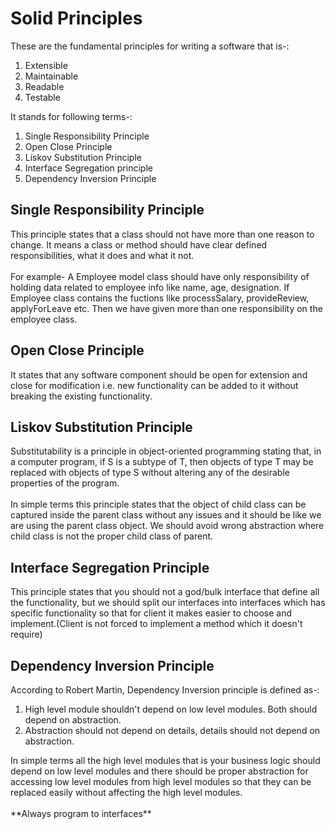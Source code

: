 # Solid Principles
These are the fundamental principles for writing a software that is-:
1. Extensible
2. Maintainable
3. Readable
4. Testable

It stands for following terms-:
1. Single Responsibility Principle
2. Open Close Principle
3. Liskov Substitution Principle
4. Interface Segregation principle
5. Dependency Inversion Principle

## Single Responsibility Principle
This principle states that a class should not have more than one reason to change.
It means a class or method should have clear defined responsibilities, what it does 
and what it not.<br/><br/>
For example- A Employee model class should have only responsibility of holding data
related to employee info like name, age, designation.
If Employee class contains the fuctions like processSalary, provideReview, applyForLeave etc.
Then we have given more than one responsibility on the employee class.

## Open Close Principle
It states that any software component should be open for extension and close for modification i.e.
new functionality can be added to it without breaking the existing functionality.

## Liskov Substitution Principle
Substitutability is a principle in object-oriented programming stating that, in a computer program,
if S is a subtype of T, then objects of type T may be replaced with objects of type S without altering 
any of the desirable properties of the program.<br/><br/>
In simple terms this principle states that the object of child class can be captured inside 
the parent class without any issues and it should be like we are using the parent class object.
We should avoid wrong abstraction where child class is not the proper child class of parent.

## Interface Segregation Principle
This principle states that you should not a god/bulk interface that define all the functionality,
but we should split our interfaces into interfaces which has specific functionality so that for client it makes 
easier to choose and implement.(Client is not forced to implement a method which it doesn't require)

## Dependency Inversion Principle
According to Robert Martin, Dependency Inversion principle is defined as-:
1. High level module shouldn't depend on low level modules. Both should depend on abstraction.
2. Abstraction should not depend on details, details should not depend on abstraction.
<p>
In simple terms all the high level modules that is your business logic should depend on low level
modules and there should be proper abstraction for accessing low level modules from high level modules
so that they can be replaced easily without affecting the high level modules.
<br/><br/>
**Always program to interfaces**
</p>
